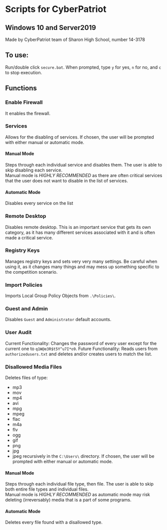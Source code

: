 # Scripts for CyberPatriot
## Windows 10 and Server2019
Made by CyberPatriot team of Sharon High School, number 14-3178
## To use:
Run/double click `secure.bat`. When prompted, type `y` for yes, `n` for no, and `c` to stop execution.
## Functions
### Enable Firewall
It enables the firewall.
### Services
Allows for the disabling of services. If chosen, the user will be prompted with either manual or automatic mode.
#### Manual Mode
Steps through each individual service and disables them. The user is able to skip disabling each service.  
Manual mode is *HIGHLY RECOMMENDED* as there are often critical services that the user does not want to disable in the list of services.
#### Automatic Mode
Disables every service on the list
### Remote Desktop
Disables remote desktop. This is an important service that gets its own category, as it has many different services associated with it and is often made a critical service.
### Registry Keys
Manages registry keys and sets very very many settings. Be careful when using it, as it changes many things and may mess up something specific to the competition scenario.
### Import Policies
Imports Local Group Policy Objects from `.\Policies\`.
### Guest and Admin
Disables `Guest` and `Administrator` default accounts.
### User Audit
Current Functionality: Changes the password of every user except for the current one to `q1W@e3R$t5Y^u7I*o9`.
Future Functionality: Reads users from `authorizedusers.txt` and deletes and/or creates users to match the list.
### Disallowed Media Files
Deletes files of type:
- mp3
- mov
- mp4
- avi
- mpg
- mpeg
- flac
- m4a
- flv
- ogg
- gif
- png
- jpg
- jpeg
recursively in the `C:\Users\` directory. If chosen, the user will be prompted with either manual or automatic mode.
#### Manual Mode
Steps through each individual file type, then file. The user is able to skip both entire file types and individual files.  
Manual mode is *HIGHLY RECOMMENDED* as automatic mode may risk deleting (irreversably) media that is a part of some programs.
#### Automatic Mode
Deletes every file found with a disallowed type.